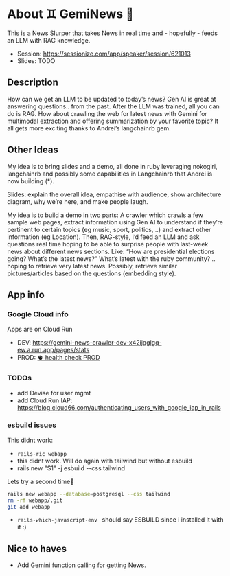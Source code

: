 
# About ♊️ GemiNews 📰

This is a News Slurper that takes News in real time and - hopefully - feeds an LLM with RAG knowledge.

* Session: https://sessionize.com/app/speaker/session/621013
* Slides: TODO

## Description

How can we get an LLM to be updated to today’s news?
Gen AI is great at answering questions.. from the past. After the LLM was trained, all you can do is RAG.
How about crawling the web for latest news with Gemini for multimodal extraction and offering summarization by your favorite topic?
It all gets more exciting thanks to Andrei’s langchainrb gem.

## Other Ideas

My idea is to bring slides and a demo, all done in ruby leveraging nokogiri, langchainrb and possibly some capabilities in Langchainrb that Andrei is now building (*).

Slides: explain the overall idea, empathise with audience, show architecture diagram, why we’re here, and make people laugh.

My idea is to build a demo in two parts:
A crawler which crawls a few sample web pages, extract information using Gen AI to understand if they’re pertinent to certain topics (eg music, sport, politics, ..) and extract other information (eg Location).
Then, RAG-style, I’d feed an LLM and ask questions real time hoping to be able to surprise people with last-week news about different news sections. Like:
“How are presidential elections going? What’s the latest news?”
What’s latest with the ruby community?
.. hoping to retrieve very latest news.
Possibly, retrieve similar pictures/articles based on the questions (embedding style).

## App info

### Google Cloud info

Apps are on Cloud Run

* DEV: https://gemini-news-crawler-dev-x42ijqglgq-ew.a.run.app/pages/stats
* PROD: [🫀 health check PROD](https://gemini-news-crawler-prod-x42ijqglgq-ew.a.run.app/up)

### TODOs

*  add Devise for user mgmt
*  add Cloud Run IAP: https://blog.cloud66.com/authenticating_users_with_google_iap_in_rails


### esbuild issues

This didnt work:
* `rails-ric webapp`
* this didnt work. Will do again with tailwind but without esbuild
* rails new "$1" -j esbuild --css tailwind

Lets try a second time🧮

```bash
rails new webapp --database=postgresql --css tailwind
rm -rf webapp/.git
git add webapp
```

* `rails-which-javascript-env ` should say ESBUILD since i installed it with it :)

## Nice to haves

* Add Gemini function calling for getting News.
